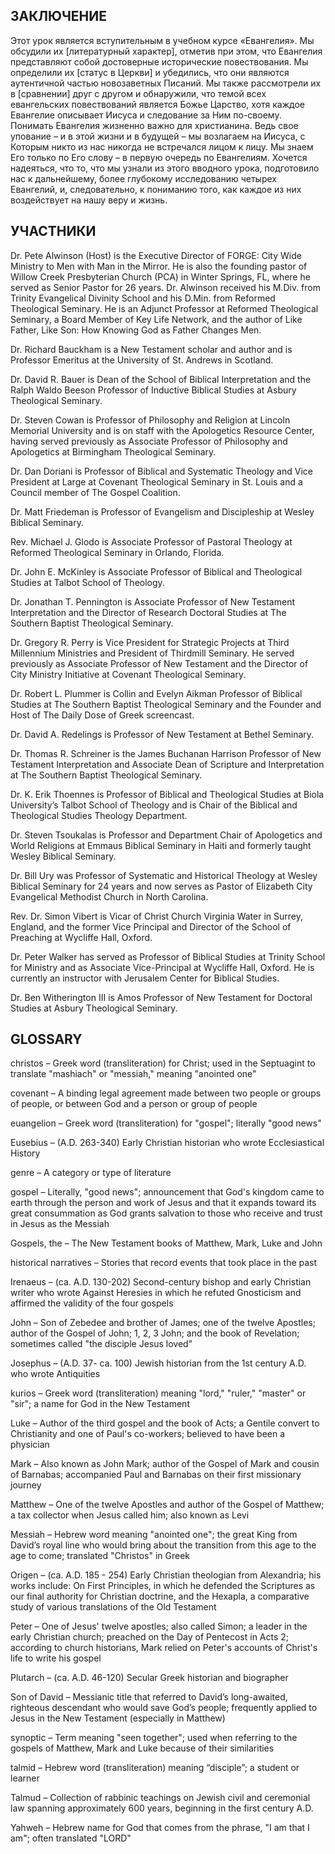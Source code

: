 ## ЗАКЛЮЧЕНИЕ
 
Этот урок является вступительным в учебном курсе «Евангелия». Мы обсудили их [литературный характер], отметив при этом, что Евангелия представляют собой достоверные исторические повествования. Мы определили их [статус в Церкви] и убедились, что они являются аутентичной частью новозаветных Писаний. Мы также рассмотрели их в [сравнении] друг с другом и обнаружили, что темой всех евангельских повествований является Божье Царство, хотя каждое Евангелие описывает Иисуса и следование за Ним по-своему.Понимать Евангелия жизненно важно для христианина. Ведь свое упование – и в этой жизни и в будущей – мы возлагаем на Иисуса, с Которым никто из нас никогда не встречался лицом к лицу. Мы знаем Его только по Его слову – в первую очередь по Евангелиям. Хочется надеяться, что то, что мы узнали из этого вводного урока, подготовило нас к дальнейшему, более глубокому исследованию четырех Евангелий, и, следовательно, к пониманию того, как каждое из них воздействует на нашу веру и жизнь.
 
## УЧАСТНИКИ

Dr. Pete Alwinson (Host) is the Executive Director of FORGE: City Wide Ministry to Men with Man in the Mirror. He is also the founding pastor of Willow Creek Presbyterian Church (PCA) in Winter Springs, FL, where he served as Senior Pastor for 26 years. Dr. Alwinson received his M.Div. from Trinity Evangelical Divinity School and his D.Min. from Reformed Theological Seminary. He is an Adjunct Professor at Reformed Theological Seminary, a Board Member of Key Life Network, and the author of Like Father, Like Son: How Knowing God as Father Changes Men. 


Dr. Richard Bauckham is a New Testament scholar and author and is Professor Emeritus at the University of St. Andrews in Scotland.

Dr. David R. Bauer is Dean of the School of Biblical Interpretation and the Ralph Waldo Beeson Professor of Inductive Biblical Studies at Asbury Theological Seminary.

Dr. Steven Cowan is Professor of Philosophy and Religion at Lincoln Memorial University and is on staff with the Apologetics Resource Center, having served previously as Associate Professor of Philosophy and Apologetics at Birmingham Theological Seminary.

Dr. Dan Doriani is Professor of Biblical and Systematic Theology and Vice President at Large at Covenant Theological Seminary in St. Louis and a Council member of The Gospel Coalition.

Dr. Matt Friedeman is Professor of Evangelism and Discipleship at Wesley Biblical Seminary.

Rev. Michael J. Glodo is Associate Professor of Pastoral Theology at Reformed Theological Seminary in Orlando, Florida.

Dr. John E. McKinley is Associate Professor of Biblical and Theological Studies at Talbot School of Theology.

Dr. Jonathan T. Pennington is Associate Professor of New Testament Interpretation and the Director of Research Doctoral Studies at The Southern Baptist Theological Seminary.

Dr. Gregory R. Perry is Vice President for Strategic Projects at Third Millennium Ministries and President of Thirdmill Seminary. He served previously as Associate Professor of New Testament and the Director of City Ministry Initiative at Covenant Theological Seminary.

Dr. Robert L. Plummer is Collin and Evelyn Aikman Professor of Biblical Studies at The Southern Baptist Theological Seminary and the Founder and Host of The Daily Dose of Greek screencast.

Dr. David A. Redelings is Professor of New Testament at Bethel Seminary.

Dr. Thomas R. Schreiner is the James Buchanan Harrison Professor of New Testament Interpretation and Associate Dean of Scripture and Interpretation at The Southern Baptist Theological Seminary.

Dr. K. Erik Thoennes is Professor of Biblical and Theological Studies at Biola University’s Talbot School of Theology and is Chair of the Biblical and Theological Studies Theology Department.

Dr. Steven Tsoukalas is Professor and Department Chair of Apologetics and World Religions at Emmaus Biblical Seminary in Haiti and formerly taught Wesley Biblical Seminary.

Dr. Bill Ury was Professor of Systematic and Historical Theology at Wesley Biblical Seminary for 24 years and now serves as Pastor of Elizabeth City Evangelical Methodist Church in North Carolina.

Rev. Dr. Simon Vibert is Vicar of Christ Church Virginia Water in Surrey, England, and the former Vice Principal and Director of the School of Preaching at Wycliffe Hall, Oxford.

Dr. Peter Walker has served as Professor of Biblical Studies at Trinity School for Ministry and as Associate Vice-Principal at Wycliffe Hall, Oxford. He is currently an instructor with Jerusalem Center for Biblical Studies.

Dr. Ben Witherington III is Amos Professor of New Testament for Doctoral Studies at Asbury Theological Seminary.

 
## GLOSSARY
 
 
christos – Greek word (transliteration) for Christ; used in the Septuagint to translate "mashiach" or "messiah," meaning "anointed one"

covenant – A binding legal agreement made between two people or groups of people, or between God and a person or group of people

euangelion – Greek word (transliteration) for "gospel"; literally "good news"

Eusebius – (A.D. 263-340) Early Christian historian who wrote Ecclesiastical History

genre – A category or type of literature

gospel – Literally, "good news"; announcement that God's kingdom came to earth through the person and work of Jesus and that it expands toward its great consummation as God grants salvation to those who receive and trust in Jesus as the Messiah

Gospels, the – The New Testament books of Matthew, Mark, Luke and John

historical narratives – Stories that record events that took place in the past

Irenaeus – (ca. A.D. 130-202) Second-century bishop and early Christian writer who wrote Against Heresies in which he refuted Gnosticism and affirmed the validity of the four gospels

John – Son of Zebedee and brother of James; one of the twelve Apostles; author of the Gospel of John; 1, 2, 3 John; and the book of Revelation; sometimes called "the disciple Jesus loved"

Josephus – (A.D. 37- ca. 100) Jewish historian from the 1st century A.D. who wrote Antiquities

kurios – Greek word (transliteration) meaning "lord," "ruler," "master" or "sir"; a name for God in the New Testament 

Luke – Author of the third gospel and the book of Acts; a Gentile convert to Christianity and one of Paul's co-workers; believed to have been a physician

Mark – Also known as John Mark; author of the Gospel of Mark and cousin of Barnabas; accompanied Paul and Barnabas on their first missionary journey

Matthew – One of the twelve Apostles and author of the Gospel of Matthew; a tax collector when Jesus called him; also known as Levi

Messiah – Hebrew word meaning "anointed one"; the great King from David’s royal line who would bring about the transition from this age to the age to come; translated "Christos" in Greek

Origen – (ca. A.D. 185 - 254) Early Christian theologian from Alexandria; his works include: On First Principles, in which he defended the Scriptures as our final authority for Christian doctrine, and the Hexapla, a comparative study of various translations of the Old Testament

Peter – One of Jesus' twelve apostles; also called Simon; a leader in the early Christian church; preached on the Day of Pentecost in Acts 2; according to church historians, Mark relied on Peter's accounts of Christ's life to write his gospel
 

Plutarch – (ca. A.D. 46-120) Secular Greek historian and biographer  

Son of David – Messianic title that referred to David’s long-awaited, righteous descendant who would save God’s people; frequently applied to Jesus in the New Testament (especially in Matthew)

synoptic – Term meaning "seen together"; used when referring to the gospels of Matthew, Mark and Luke because of their similarities

talmid – Hebrew word (transliteration) meaning “disciple”; a student or learner

Talmud – Collection of rabbinic teachings on Jewish civil and ceremonial law spanning approximately 600 years, beginning in the first century A.D.

Yahweh – Hebrew name for God that comes from the phrase, "I am that I am"; often translated "LORD"
 


